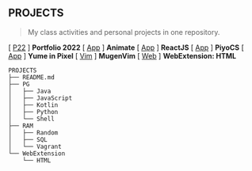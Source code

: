 ## PROJECTS
> My class activities and personal projects in one repository.


[ [P22](https://s20016.github.io/Portfolio/) ] **Portfolio 2022**
[ [App](https://s20016.github.io/Animate/) ] **Animate**
[ [App](https://s20016.github.io/ReactJS/) ] **ReactJS**
[ [App](https://s20016.github.io/PiyoCS/) ] **PiyoCS**
[ [App](https://s20016.github.io/Yume-in-pixel/) ] **Yume in Pixel**
[ [Vim](https://github.com/s20016/MugenVim) ] **MugenVim**
[ [Web](https://s20016.github.io/PROJECTS/WebExtension/HTML/) ] **WebExtension: HTML**

```
PROJECTS
├── README.md
├── PG
│   ├── Java
│   ├── JavaScript
│   ├── Kotlin
│   ├── Python
│   └── Shell
├── RAM
│   ├── Random
│   ├── SQL
│   └── Vagrant
└── WebExtension
    └── HTML
```
